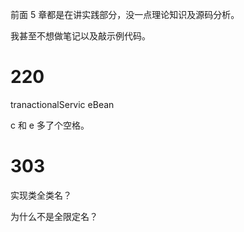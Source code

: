前面 5 章都是在讲实践部分，没一点理论知识及源码分析。

我甚至不想做笔记以及敲示例代码。





# 220

 tranactionalServic eBean

c 和 e 多了个空格。



# 303

实现类全类名？

为什么不是全限定名？

